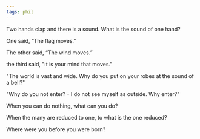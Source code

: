 ```yaml
---
tags: phil
---
```


Two hands clap and there is a sound. What is the sound of one hand?

One said, “The flag moves.”

The other said, “The wind moves.”

the third said, "It is your mind that moves."

"The world is vast and wide. Why do you put on your robes at the sound of a bell?"

"Why do you not enter? - I do not see myself as outside. Why enter?"

When you can do nothing, what can you do?

When the many are reduced to one, to what is the one reduced?

Where were you before you were born?
